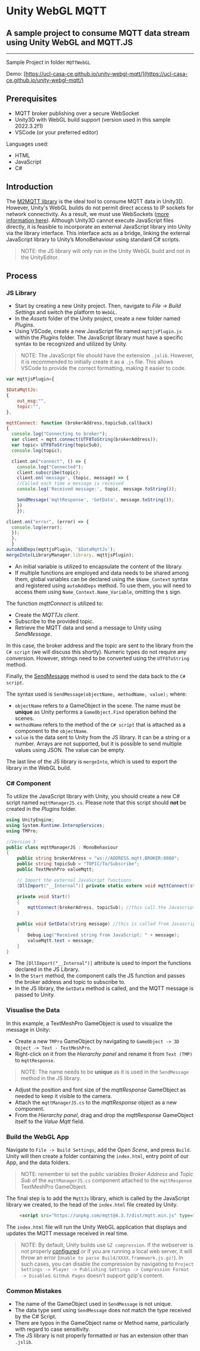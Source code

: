 # Unity WebGL MQTT
## A sample project to consume MQTT data stream using Unity WebGL and MQTT.JS

---

Sample Project in folder `MQTTWebGL`

Demo: [https://ucl-casa-ce.github.io/unity-webgl-mqtt/](https://ucl-casa-ce.github.io/unity-webgl-mqtt/)

## Prerequisites

- MQTT broker publishing over a secure WebSocket
- Unity3D with WebGL build support (version used in this sample 2022.3.2f1)
- VSCode (or your preferred editor)

Languages used:
- HTML
- JavaScript
- C#

## Introduction

The [M2MQTT library](https://github.com/CE-SDV-Unity/M2MqttUnity) is the ideal tool to consume MQTT data in Unity3D. However, Unity's WebGL builds do not permit direct access to IP sockets for network connectivity. As a result, we must use WebSockets ([more information here](https://docs.unity3d.com/Manual/webgl-networking.html)). Although Unity3D cannot execute JavaScript files directly, it is feasible to incorporate an external JavaScript library into Unity via the library interface. This interface acts as a bridge, linking the external JavaScript library to Unity’s MonoBehaviour using standard C# scripts.

> NOTE: the JS library will only run in the Unity WebGL build and not in the UnityEditor.

## Process

### JS Library

- Start by creating a new Unity project. Then, navigate to _File -> Build Settings_ and switch the platform to `WebGL`.
- In the _Assets_ folder of the Unity project, create a new folder named _Plugins_.
- Using VSCode, create a new JavaScript file named `mqttjsPlugin.js` within the _Plugins_ folder. The JavaScript library must have a specific syntax to be recognized and utilized by Unity.

> NOTE: The JavaScript file should have the extension `.jslib`. However, it is recommended to initially create it as a `.js` file. This allows VSCode to provide the correct formatting, making it easier to code.

```Javascript
var mqttjsPlugin={

$DataMqttJs: 
{
    out_msg:"",
    topic:"",
},

mqttConnect: function (brokerAddress,topicSub,callback)
{
  console.log("Connecting to broker");
  var client = mqtt.connect(UTF8ToString(brokerAddress));
  var topic= UTF8ToString(topicSub);
  console.log(topic);

  client.on("connect", () => {
    console.log("Connected");
    client.subscribe(topic);
    client.on('message', (topic, message) => {
    //Called each time a message is received
    console.log('Received message:', topic, message.toString());

    SendMessage('mqttResponse', 'GetData', message.toString());
    })
    });

client.on("error", (error) => {
  console.log(error);
  });
  },
  }
autoAddDeps(mqttjsPlugin, '$DataMqttJs');
mergeInto(LibraryManager.library, mqttjsPlugin);
```

- An initial variable is utilized to encapsulate the content of the library.
- If multiple functions are employed and data needs to be shared among them, global variables can be declared using the `$Name_Context` syntax and registered using `autoAddDeps` method. To use them, you will need to access them using `Name_Context.Name_Variable`, omitting the `$` sign.

The function _mqttConnect_ is utilized to:
- Create the _MQTTJs client_.
- Subscribe to the provided topic.
- Retrieve the MQTT data and send a message to Unity using _SendMessage_.

In this case, the broker address and the topic are sent to the library from the `C# script` (we will discuss this shortly). Numeric types do not require any conversion. However, strings need to be converted using the `UTF8ToString` method.

Finally, the [SendMessage](https://docs.unity3d.com/Manual/webgl-interactingwithbrowserscripting.html) method is used to send the data back to the `C# script`.

The syntax used is `SendMessage(objectName, methodName, value);` where:

- `objectName` refers to a GameObject in the scene. The name must be __unique__ as Unity performs a `GameObject.Find` operation behind the scenes.
- `methodName` refers to the method of the `C# script` that is attached as a component to the `objectName`.
- `value` is the data sent to Unity from the JS library. It can be a string or a number. Arrays are not supported, but it is possible to send multiple values using JSON. The value can be empty.

The last line of the JS library is `mergeInto`, which is used to export the library in the WebGL build.

### C# Component

To utilize the JavaScript library with Unity, you should create a new C# script named `mqttManagerJS.cs`. Please note that this script should __not__ be created in the _Plugins_ folder.

```c#
using UnityEngine;
using System.Runtime.InteropServices;
using TMPro;

//Version 3
public class mqttManagerJS : MonoBehaviour
{
    public string brokerAdress = "ws://ADDRESS.mqtt.BROKER:8080";
    public string topicSub = "TOPIC/To/Subscribe";
    public TextMeshPro valueMqtt;

    // Import the external JavaScript functions
    [DllImport("__Internal")] private static extern void mqttConnect(string broker, string topic);

    private void Start()
    {
        mqttConnect(brokerAdress, topicSub); //this call the Javascript method
    }

    public void GetData(string message) //this is called from Javascript using the SendMessage method
    {
        Debug.Log("Received string from JavaScript: " + message);
        valueMqtt.text = message;
    }
}
```

- The `[DllImport("__Internal")]` attribute is used to import the functions declared in the JS Library.
- In the `Start` method, the component calls the JS function and passes the broker address and topic to subscribe to.
- In the JS library, the `GetData` method is called, and the MQTT message is passed to Unity.

### Visualise the Data

In this example, a TextMeshPro GameObject is used to visualize the message in Unity:

- Create a new `TMPro` GameObject by navigating to `GameObject -> 3D Object -> Text - TextMeshPro`.
- Right-click on it from the _Hierarchy panel_ and rename it from `Text (TMP)` to `mqttResponse`.

> NOTE: The name needs to be **unique** as it is used in the `SendMessage` method in the JS library.

- Adjust the position and font size of the _mqttResponse_ GameObject as needed to keep it visible to the camera.
- Attach the `mqttManagerJS.cs` to the _mqttResponse_ object as a new component.
- From the _Hierarchy panel_, drag and drop the _mqttResponse_ GameObject itself to the _Value Mqtt_ field.

### Build the WebGL App

Navigate to `File -> Build Settings`, add the _Open Scene_, and press `Build`. Unity will then create a folder containing the `index.html`, entry point of our App, and the data folders.

> NOTE: remember to set the public variables _Broker Address_ and _Topic Sub_ of the `mqttManagerJS.cs` component attached to the `mqttResponse` TextMeshPro GameObject.

The final step is to add the `MqttJs` library, which is called by the JavaScript library we created, to the head of the `index.html` file created by Unity.


```html
     <script src="https://unpkg.com/mqtt@4.3.7/dist/mqtt.min.js" type="text/javascript"></script> 
```

The `index.html` file will run the Unity WebGL application that displays and updates the MQTT message received in real time.

> NOTE: By default, Unity builds use `GZ compression`. If the webserver is not properly [configured](https://docs.unity3d.com/Manual/webgl-server-configuration-code-samples.html) or if you are running a local web server, it will throw an error (`Unable to parse Build/XXXX.framework.js.gz!`). In such cases, you can disable the compression by navigating to `Project Settings -> Player -> Publishing Settings -> Compression Format -> Disabled`. `GitHub Pages` doesn't support gzip's content.

### Common Mistakes

- The name of the GameObject used in `SendMessage` is not unique.
- The data type sent using `SendMessage` does not match the type received by the C# Script.
- There are typos in the GameObject name or Method name, particularly with regard to case sensitivity.
- The JS library is not properly formatted or has an extension other than `.jslib`.
